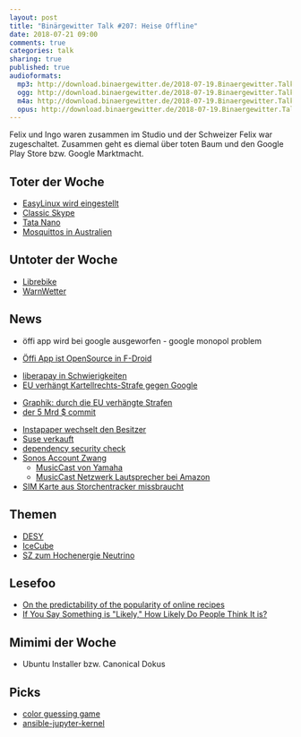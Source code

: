 ```yaml
---
layout: post
title: "Binärgewitter Talk #207: Heise Offline"
date: 2018-07-21 09:00
comments: true
categories: talk
sharing: true
published: true
audioformats:
  mp3: http://download.binaergewitter.de/2018-07-19.Binaergewitter.Talk.207.mp3
  ogg: http://download.binaergewitter.de/2018-07-19.Binaergewitter.Talk.207.ogg
  m4a: http://download.binaergewitter.de/2018-07-19.Binaergewitter.Talk.207.m4a
  opus: http://download.binaergewitter.de/2018-07-19.Binaergewitter.Talk.207.opus
---
```

Felix und Ingo waren zusammen im Studio und der Schweizer Felix war zugeschaltet. Zusammen geht es diemal über toten Baum und den Google Play Store bzw. Google
Marktmacht.

## Toter der Woche
- [EasyLinux wird eingestellt](http://www.pro-linux.de/news/1/26097/zeitschrift-easylinux-wird-eingestellt.html)
- [Classic Skype](https://www.heise.de/newsticker/meldung/Microsoft-veroeffentlicht-Skype-8-0-fuer-den-Desktop-4111796.html)
- [Tata Nano](https://tech.slashdot.org/story/18/07/11/2154239/rip-tata-nano-the-worlds-cheapest-car)
- [ Mosquittos in Australien](https://news.slashdot.org/story/18/07/14/010217/australian-experiment-wipes-out-over-80-of-disease-carrying-mosquitoes)


## Untoter der Woche
- [Librebike](https://www.heise.de/newsticker/meldung/LibreBike-Aufruf-zur-Befreiung-der-Obikes-4109065.html)
- [WarnWetter](https://www.heise.de/newsticker/meldung/Wetter-App-WarnWetter-verstoesst-nicht-gegen-das-Wettbewerbsrecht-4111431.html)


## News
- öffi app wird bei google ausgeworfen - google monopol problem
 * [Öffi App ist OpenSource in F-Droid](https://www.heise.de/newsticker/meldung/Oeffi-wird-Open-Source-und-landet-auf-F-Droid-4112915.html)
- [liberapay in Schwierigkeiten](https://medium.com/liberapay-blog/liberapay-is-in-trouble-b58b40714d82)
- [EU verhängt Kartellrechts-Strafe gegen Google](
https://www.heise.de/newsticker/meldung/4-3-Milliarden-Euro-EU-Kommission-verhaengt-Rekordstrafe-gegen-Google-4113754.html)
 * [Graphik: durch die EU verhängte Strafen](https://de.statista.com/infografik/10029/strafen-fuer-wettbewerbsverstoesse-in-der-eu/)
 * [der 5 Mrd $ commit](https://android.googlesource.com/platform/packages/apps/GlobalSearch/+/592150ac00086400415afe936d96f04d3be3ba0c)
- [Instapaper wechselt den Besitzer](http://blog.instapaper.com/post/175953870856)
- [Suse verkauft](https://tech.slashdot.org/story/18/07/02/2134226/suse-linux-sold-for-25-billion)
- [dependency security check](https://blog.github.com/2018-07-12-security-vulnerability-alerts-for-python/)
- [Sonos Account Zwang](https://www.heise.de/mac-and-i/meldung/Sonos-veraergert-Nutzer-mit-Account-Zwang-4111267.html)
  * [MusicCast von Yamaha](https://usa.yamaha.com/products/contents/audio_visual/musiccast/index.html)
  * [MusicCast Netzwerk Lautsprecher bei Amazon](https://amzn.to/2JM9Tw2)
- [SIM Karte aus Storchentracker missbraucht](https://www.theregister.co.uk/2018/07/03/stork_mobile_theft/)

## Themen

- [DESY](https://www.desy.de/)
- [IceCube](https://de.wikipedia.org/wiki/IceCube)
- [SZ zum Hochenergie Neutrino](https://www.sueddeutsche.de/wissen/astronomie-physiker-spueren-extreme-energiequelle-im-all-auf-1.4051341)

## Lesefoo
- [On the predictability of the popularity of online recipes](https://epjdatascience.springeropen.com/articles/10.1140/epjds/s13688-018-0149-5)
- [If You Say Something is "Likely," How Likely Do People Think It is?](https://hbr.org/2018/07/if-you-say-something-is-likely-how-likely-do-people-think-it-is)

## Mimimi der Woche
- Ubuntu Installer bzw. Canonical Dokus

## Picks
- [color guessing game](https://color-guessing-game.glitch.me/)
- [ansible-jupyter-kernel](https://github.com/ansible/ansible-jupyter-kernel)
